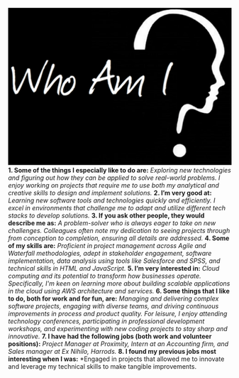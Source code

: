 ![alt text](whoami.png)
**1. Some of the things I especially like to do are:**
*Exploring new technologies and figuring out how they can be applied to solve real-world problems. I enjoy working on projects that require me to use both my analytical and creative skills to design and implement solutions.*
**2. I’m very good at:**
*Learning new software tools and technologies quickly and efficiently. I excel in environments that challenge me to adapt and utilize different tech stacks to develop solutions.*
**3. If you ask other people, they would describe me as:**
*A problem-solver who is always eager to take on new challenges. Colleagues often note my dedication to seeing projects through from conception to completion, ensuring all details are addressed.*
**4. Some of my skills are:** 
*Proficient in project management across Agile and Waterfall methodologies, adept in stakeholder engagement, software implementation, data analysis using tools like Salesforce and SPSS, and technical skills in HTML and JavaScript.*
**5. I’m very interested in:** 
*Cloud computing and its potential to transform how businesses operate. Specifically, I'm keen on learning more about building scalable applications in the cloud using AWS architecture and services.*
**6. Some things that I like to do, both for work and for fun, are:** 
*Managing and delivering complex software projects, engaging with diverse teams, and driving continuous improvements in process and product quality. For leisure, I enjoy attending technology conferences, participating in professional development workshops, and experimenting with new coding projects to stay sharp and innovative.*
**7. I have had the following jobs (both work and volunteer positions):**
*Project Manager at Proximity, Intern at an Accounting firm, and Sales manager at Ex Nihilo, Harrods.*
**8. I found my previous jobs most interesting when I was:** 
*Engaged in projects that allowed me to innovate and leverage my technical skills to make tangible improvements.
